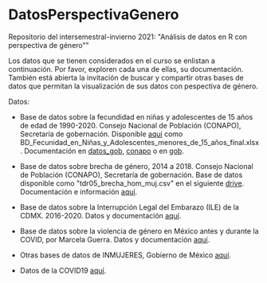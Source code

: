# DatosPerspectivaGenero
Repositorio del intersemestral-invierno 2021: "Análisis de datos en R con perspectiva de género""

Los datos que se tienen considerados en el curso se enlistan a continuación. Por favor, exploren cada una de ellas, su documentación. También está abierta la invitación de buscar y compartir otras bases de datos que permitan la visualización de sus datos con pespectiva de género. 

Datos:
- Base de datos sobre la fecundidad en niñas y adolescentes de 15 años de edad de 1990-2020. Consejo Nacional de Población (CONAPO), Secretaría de gobernación. Disponible [aquí](https://drive.google.com/drive/folders/1c5aLw8Tddl_heuR-r9AaTuCB5NVrZvbL?usp=sharing) como BD_Fecunidad_en_Niñas_y_Adolescentes_menores_de_15_años_final.xlsx.
Documentación en [datos_gob](https://datos.gob.mx/busca/dataset/salud-sexual-y-reproductiva/resource/9b319164-181f-4da2-a935-604c9be4b156), [conapo](http://www.conapo.gob.mx/work/models/CONAPO/perfiles_salud_reproductiva_estados/Perfiles_SR_15_MX.pdf) o en [gob](https://www.gob.mx/conapo/documentos/fecundidad-en-ninas-y-adolescentes-de-10-a-14-anos).


- Base de datos sobre brecha de género, 2014 a 2018. Consejo Nacional de Población (CONAPO), Secretaría de gobernación.
Base de datos disponible como "tdr05_brecha_hom_muj.csv" en el siguiente [drive](https://drive.google.com/drive/folders/1c5aLw8Tddl_heuR-r9AaTuCB5NVrZvbL?usp=sharing).
Documentación e información [aquí](https://www.gob.mx/segob/prensa/presenta-conapo-publicacion-interseccionalidad-de-las-desigualdades-de-genero-en-mexico-un-analisis-para-el-seguimiento-de-los-ods).

- Base de datos sobre la Interrupción Legal del Embarazo (ILE) de la CDMX. 2016-2020.
Datos y documentación [aquí](https://datos.cdmx.gob.mx/dataset/interrupcion-legal-del-embarazo).


- Base de datos sobre la violencia de género en México antes y durante la COVID, por Marcela Guerra.
Datos y documentación [aquí](https://github.com/MarcelaGuerra/violencia_familiar_covidmx).

- Otras bases de datos de INMUJERES, Gobierno de México [aquí](https://www.gob.mx/inmujeres/es/articulos/datos-abiertos-inmujeres?idiom=es#:~:text=La%20iniciativa%20de%20Datos%20Abiertos,de%20debate%20y%20participaci%C3%B3n%20ciudadana).

- Datos de la COVID19 [aquí](https://www.gob.mx/salud/documentos/datos-abiertos-152127).


